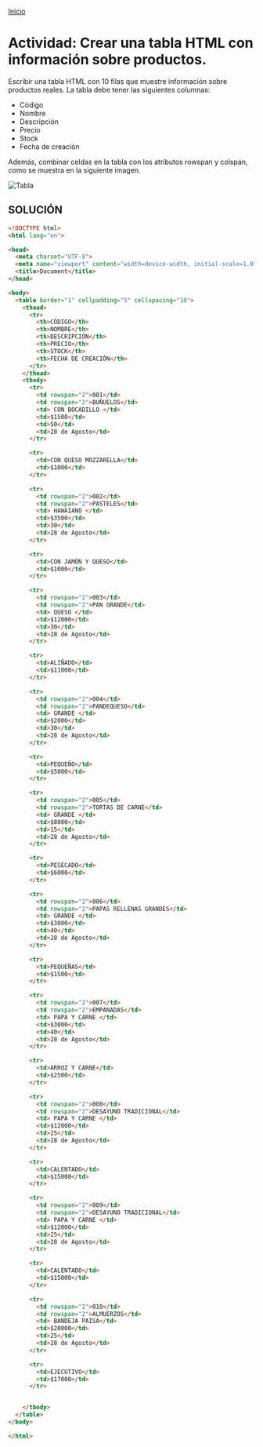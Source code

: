 <!-- No borrar o modificar -->
[Inicio](./index.md)

# Actividad: Crear una tabla HTML con información sobre productos.
Escribir una tabla HTML con 10 filas que muestre información sobre productos reales. La tabla debe tener las siguientes columnas:

- Código
- Nombre
- Descripción
- Precio
- Stock
- Fecha de creación

Además, combinar celdas en la tabla con los atributos rowspan y colspan, como se muestra en la siguiente imagen.

![Tabla](https://firebasestorage.googleapis.com/v0/b/desarrollo-software-nelson.appspot.com/o/tabla%20ejemplo.jpg?alt=media&token=ebc69b5d-9d49-4735-8512-159f11c29743&_gl=1*12g1w0g*_ga*MTcwMTI3Mzk1MS4xNjk2MzQ2MTUy*_ga_CW55HF8NVT*MTY5Njc0MTgzMi42LjEuMTY5Njc0MTg4MC4xMi4wLjA.)

## SOLUCIÓN
```html
<!DOCTYPE html>
<html lang="en">

<head>
  <meta charset="UTF-8">
  <meta name="viewport" content="width=device-width, initial-scale=1.0">
  <title>Document</title>
</head>

<body>
  <table border="1" cellpadding="5" cellspacing="10">
    <thead>
      <tr>
        <th>CÓDIGO</th>
        <th>NOMBRE</th>
        <th>DESCRIPCIÓN</th>
        <th>PRECIO</th>
        <th>STOCK</th>
        <th>FECHA DE CREACIÓN</th>
      </tr>
    </thead>
    <tbody>
      <tr>
        <td rowspan="2">001</td>
        <td rowspan="2">BUÑUELOS</td>
        <td> CON BOCADILLO </td>
        <td>$1500</td>
        <td>50</td>
        <td>28 de Agosto</td>
      </tr>

      <tr>
        <td>CON QUESO MOZZARELLA</td>
        <td>$1000</td>
      </tr>

      <tr>
        <td rowspan="2">002</td>
        <td rowspan="2">PASTELES</td>
        <td> HAWAIANO </td>
        <td>$3500</td>
        <td>30</td>
        <td>28 de Agosto</td>
      </tr>

      <tr>
        <td>CON JAMÓN Y QUESO</td>
        <td>$1000</td>
      </tr>

      <tr>
        <td rowspan="2">003</td>
        <td rowspan="2">PAN GRANDE</td>
        <td> QUESO </td>
        <td>$12000</td>
        <td>30</td>
        <td>28 de Agosto</td>
      </tr>

      <tr>
        <td>ALIÑADO</td>
        <td>$11000</td>
      </tr>

      <tr>
        <td rowspan="2">004</td>
        <td rowspan="2">PANDEQUESO</td>
        <td> GRANDE </td>
        <td>$2000</td>
        <td>30</td>
        <td>28 de Agosto</td>
      </tr>

      <tr>
        <td>PEQUEÑO</td>
        <td>$5000</td>
      </tr>

      <tr>
        <td rowspan="2">005</td>
        <td rowspan="2">TORTAS DE CARNE</td>
        <td> GRANDE </td>
        <td>$8000</td>
        <td>15</td>
        <td>28 de Agosto</td>
      </tr>

      <tr>
        <td>PESECADO</td>
        <td>$6000</td>
      </tr>

      <tr>
        <td rowspan="2">006</td>
        <td rowspan="2">PAPAS RELLENAS GRANDES</td>
        <td> GRANDE </td>
        <td>$3000</td>
        <td>40</td>
        <td>28 de Agosto</td>
      </tr>

      <tr>
        <td>PEQUEÑAS</td>
        <td>$1500</td>
      </tr>

      <tr>
        <td rowspan="2">007</td>
        <td rowspan="2">EMPANADAS</td>
        <td> PAPA Y CARNE </td>
        <td>$3000</td>
        <td>40</td>
        <td>28 de Agosto</td>
      </tr>

      <tr>
        <td>ARROZ Y CARNE</td>
        <td>$2500</td>
      </tr>

      <tr>
        <td rowspan="2">008</td>
        <td rowspan="2">DESAYUNO TRADICIONAL</td>
        <td> PAPA Y CARNE </td>
        <td>$12000</td>
        <td>25</td>
        <td>28 de Agosto</td>
      </tr>

      <tr>
        <td>CALENTADO</td>
        <td>$15000</td>
      </tr>

      <tr>
        <td rowspan="2">009</td>
        <td rowspan="2">DESAYUNO TRADICIONAL</td>
        <td> PAPA Y CARNE </td>
        <td>$12000</td>
        <td>25</td>
        <td>28 de Agosto</td>
      </tr>

      <tr>
        <td>CALENTADO</td>
        <td>$15000</td>
      </tr>

      <tr>
        <td rowspan="2">010</td>
        <td rowspan="2">ALMUERZOS</td>
        <td> BANDEJA PAISA</td>
        <td>$20000</td>
        <td>25</td>
        <td>28 de Agosto</td>
      </tr>

      <tr>
        <td>EJECUTIVO</td>
        <td>$17000</td>
      </tr>


    </tbody>
  </table>
</body>

</html>
```






